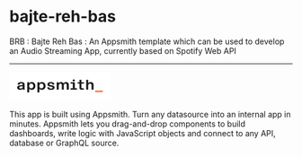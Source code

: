 # bajte-reh-bas
BRB : Bajte Reh Bas : An Appsmith template which can be used to develop an Audio Streaming App, currently based on Spotify Web API 


---

<img src="https://raw.githubusercontent.com/appsmithorg/appsmith/release/static/appsmith_logo_primary.png"  width="180" height="50">

This app is built using Appsmith. Turn any datasource into an internal app in minutes. Appsmith lets you drag-and-drop components to build dashboards, write logic with JavaScript objects and connect to any API, database or GraphQL source.

